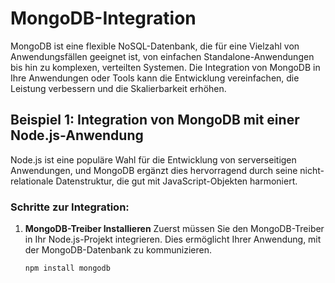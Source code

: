 # MongoDB-Integration

MongoDB ist eine flexible NoSQL-Datenbank, die für eine Vielzahl von Anwendungsfällen geeignet ist, von einfachen Standalone-Anwendungen bis hin zu komplexen, verteilten Systemen. Die Integration von MongoDB in Ihre Anwendungen oder Tools kann die Entwicklung vereinfachen, die Leistung verbessern und die Skalierbarkeit erhöhen.

## Beispiel 1: Integration von MongoDB mit einer Node.js-Anwendung

Node.js ist eine populäre Wahl für die Entwicklung von serverseitigen Anwendungen, und MongoDB ergänzt dies hervorragend durch seine nicht-relationale Datenstruktur, die gut mit JavaScript-Objekten harmoniert.

### Schritte zur Integration:

1. **MongoDB-Treiber Installieren**
   Zuerst müssen Sie den MongoDB-Treiber in Ihr Node.js-Projekt integrieren. Dies ermöglicht Ihrer Anwendung, mit der MongoDB-Datenbank zu kommunizieren.
   ```shell
   npm install mongodb

